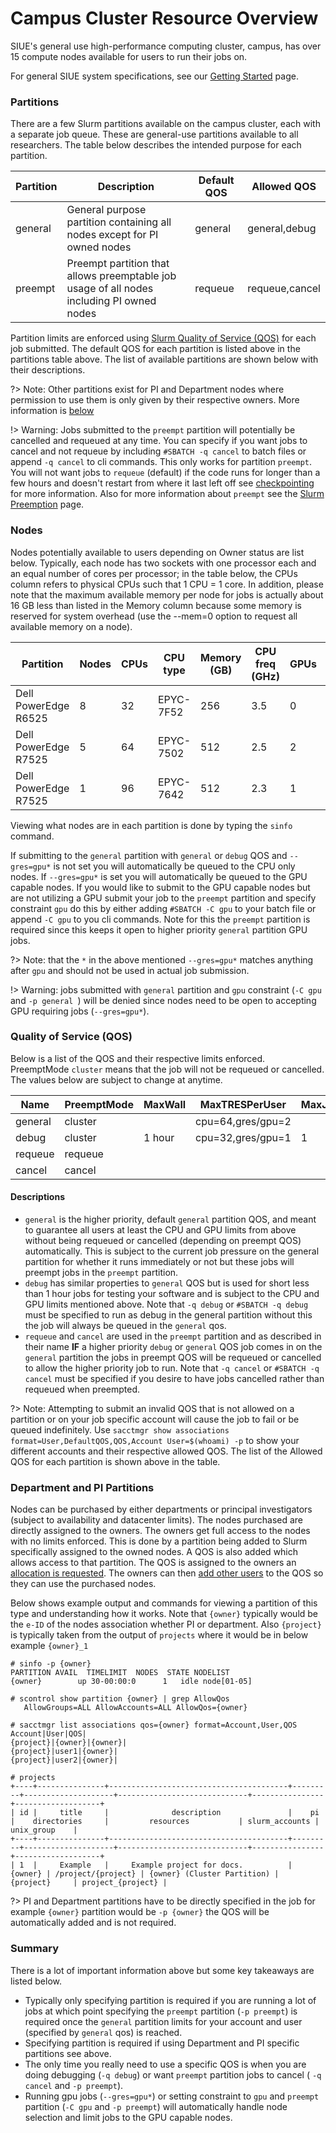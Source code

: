 # Campus Cluster Resource Overview

SIUE's general use high-performance computing cluster, campus, has over 15 compute nodes available for users to run their jobs on.

For general SIUE system specifications, see our [Getting Started](user_guides/hpc_basics/getting_started.md) page.

### Partitions

There are a few Slurm partitions available on the campus cluster, each with a separate job queue. These are general-use partitions available to all researchers. The table below describes the intended purpose for each partition.

| Partition | Description | Default QOS | Allowed QOS |
| --- | --- | --- | --- |
| general | General purpose partition containing all nodes except for PI owned nodes | general | general,debug |
| preempt | Preempt partition that allows preemptable job usage of all nodes including PI owned nodes | requeue | requeue,cancel |

Partition limits are enforced using [Slurm Quality of Service (QOS)](https://slurm.schedmd.com/qos.html) for each job submitted. The default QOS for each partition is listed above in the partitions table above. The list of available partitions are shown below with their descriptions.

?> Note: Other partitions exist for PI and Department nodes where permission to use them is only given by their respective owners. More information is [below](#department-and-pi-partitions)

!> Warning: Jobs submitted to the `preempt` partition will potentially be cancelled and requeued at any time. You can specify if you want jobs to cancel and not requeue by including `#SBATCH -q cancel` to batch files or append `-q cancel` to cli commands. This only works for partition `preempt`. You will not want jobs to `requeue` (default) if the code runs for longer than a few hours and doesn't restart from where it last left off see [checkpointing](/user_guides/software_and_programming/checkpointing.md) for more information. Also for more information about `preempt` see the [Slurm Preemption](https://slurm.schedmd.com/preempt.html) page.

### Nodes

Nodes potentially available to users depending on Owner status are list below. Typically, each node has two sockets with one processor each and an equal number of cores per processor; in the table below, the CPUs column refers to physical CPUs such that 1 CPU = 1 core. In addition, please note that the maximum available memory per node for jobs is actually about 16 GB less than listed in the Memory column because some memory is reserved for system overhead (use the --mem=0 option to request all available memory on a node).

| Partition             | Nodes	| CPUs  | CPU type  |	Memory (GB) |	CPU freq (GHz)  |	GPUs  | GPU type  | Owner     |
| ---                   | ---   | ---   | ---       | ---         | ---             | ---   | ----      | ---       |
| Dell PowerEdge R6525  | 8     | 32    | EPYC-7F52	| 256         | 3.5             | 0     |           |           |
| Dell PowerEdge R7525  | 5     | 64    | EPYC-7502 | 512         | 2.5             | 2     | A100      |           |
| Dell PowerEdge R7525  | 1     | 96    | EPYC-7642 | 512         | 2.3             | 1     | A100      | sonal     |

Viewing what nodes are in each partition is done by typing the `sinfo` command.

If submitting to the `general` partition with `general` or `debug` QOS and `--gres=gpu*` is not set you will automatically be queued to the CPU only nodes. If `--gres=gpu*` is set you will automatically be queued to the GPU capable nodes. If you would like to submit to the GPU capable nodes but are not utilizing a GPU submit your job to the `preempt` partition and specify constraint `gpu` do this by either adding `#SBATCH -C gpu` to your batch file or append `-C gpu` to you cli commands. Note for this the `preempt` partition is required since this keeps it open to higher priority `general` partition GPU jobs.

?> Note: that the `*` in the above mentioned `--gres=gpu*` matches anything after `gpu` and should not be used in actual job submission.

!> Warning: jobs submitted with `general` partition and `gpu` constraint (`-C gpu` and `-p general `) will be denied since nodes need to be open to accepting GPU requiring jobs (`--gres=gpu*`).

### Quality of Service (QOS)

Below is a list of the QOS and their respective limits enforced. PreemptMode `cluster` means that the job will not be requeued or cancelled. The values below are subject to change at anytime.

| Name | PreemptMode | MaxWall | MaxTRESPerUser | MaxJobsPerUser | MaxSubmitPerUser | MaxTRESPerAccount | MaxJobsPerAccount | MaxSubmitPerAccount |
| --- | --- | --- | --- | --- | --- | --- | --- | --- |
| general | cluster | | cpu=64,gres/gpu=2 | | | | | |
| debug | cluster | 1 hour | cpu=32,gres/gpu=1 | 1 | 2 | | | |
| requeue | requeue | | | | | | | |
| cancel | cancel | | | | | | | |


#### Descriptions

- `general` is the higher priority, default `general` partition QOS, and meant to guarantee all users at least the CPU and GPU limits from above without being requeued or cancelled (depending on preempt QOS) automatically. This is subject to the current job pressure on the general partition for whether it runs immediately or not but these jobs will preempt jobs in the `preempt` partition.
- `debug` has similar properties to `general` QOS but is used for short less than 1 hour jobs for testing your software and is subject to the CPU and GPU limits mentioned above. Note that `-q debug` or `#SBATCH -q debug` must be specified to run as debug in the general partition without this the job will always be queued in the `general` qos.
- `requeue` and `cancel` are used in the `preempt` partition and as described in their name **IF** a higher priority `debug` or `general` QOS job comes in on the `general` partition the jobs in preempt QOS will be requeued or cancelled to allow the higher priority job to run. Note that `-q cancel` or `#SBATCH -q cancel` must be specified if you desire to have jobs cancelled rather than requeued when preempted.

?> Note: Attempting to submit an invalid QOS that is not allowed on a partition or on your job specific account will cause the job to fail or be queued indefinitely. Use `sacctmgr show associations format=User,DefaultQOS,QOS,Account User=$(whoami) -p` to show your different accounts and their respective allowed QOS. The list of the Allowed QOS for each partition is shown above in the table.

### Department and PI Partitions

Nodes can be purchased by either departments or principal investigators (subject to availability and datacenter limits). The nodes purchased are directly assigned to the owners. The owners get full access to the nodes with no limits enforced. This is done by a partition being added to Slurm specifically assigned to the owned nodes. A QOS is also added which allows access to that partition. The QOS is assigned to the owners an [allocation is requested](user_guides/project_and_allocation_management/request_new_allocation.md). The owners can then [add other users](user_guides/project_and_allocation_management/adding_users.md) to the QOS so they can use the purchased nodes.

Below shows example output and commands for viewing a partition of this type and understanding how it works. Note that `{owner}` typically would be the `e-ID` of the nodes association whether PI or department. Also `{project}` is typically taken from the output of `projects` where it would be in below example `{owner}_1`

```
# sinfo -p {owner}
PARTITION AVAIL  TIMELIMIT  NODES  STATE NODELIST
{owner}        up 30-00:00:0      1   idle node[01-05]

# scontrol show partition {owner} | grep AllowQos
   AllowGroups=ALL AllowAccounts=ALL AllowQos={owner}

# sacctmgr list associations qos={owner} format=Account,User,QOS
Account|User|QOS|
{project}|{owner}|{owner}|
{project}|user1|{owner}|
{project}|user2|{owner}|

# projects
+----+---------------+----------------------------------------+---------+--------------------+-----------------------------+----------------+-------------------+
| id |     title     |              description               |    pi   |    directories     |         resources           | slurm_accounts |     unix_group    |
+----+---------------+----------------------------------------+---------+--------------------+-----------------------------+----------------+-------------------+
| 1  |     Example   |     Example project for docs.          | {owner} | /project/{project} | {owner} (Cluster Partition) |  {project}     | project_{project} |
```

?> PI and Department partitions have to be directly specified in the job for example `{owner}` partition would be `-p {owner}` the QOS will be automatically added and is not required.

### Summary

There is a lot of important information above but some key takeaways are listed below.

- Typically only specifying partition is required if you are running a lot of jobs at which point specifying the `preempt` partition (`-p preempt`) is required once the `general` partition limits for your account and user (specified by `general` qos) is reached.
- Specifying partition is required if using Department and PI specific partitions see above.
- The only time you really need to use a specific QOS is when you are doing debugging (`-q debug`) or want `preempt` partition jobs to cancel ( `-q cancel` and `-p preempt`).
- Running gpu jobs (`--gres=gpu*`) or setting constraint to `gpu` and `preempt` partition (`-C gpu` and `-p preempt`) will automatically handle node selection and limit jobs to the GPU capable nodes.
